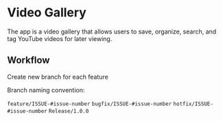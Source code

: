 # Video Gallery

The app is a video gallery that allows users to save, organize, search, and tag YouTube videos for later viewing.

## Workflow

Create new branch for each feature

Branch naming convention:

`feature/ISSUE-#issue-number`
`bugfix/ISSUE-#issue-number`
`hotfix/ISSUE-#issue-number`
`Release/1.0.0`

